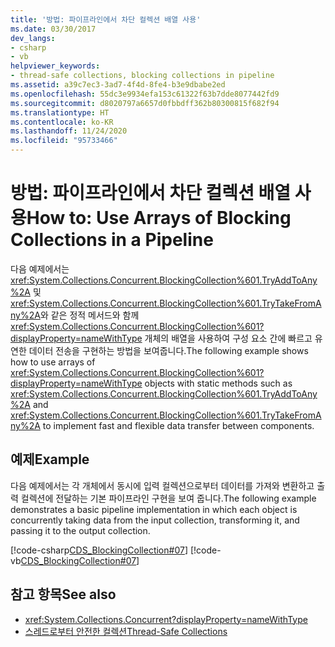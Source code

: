```yaml
---
title: '방법: 파이프라인에서 차단 컬렉션 배열 사용'
ms.date: 03/30/2017
dev_langs:
- csharp
- vb
helpviewer_keywords:
- thread-safe collections, blocking collections in pipeline
ms.assetid: a39c7ec3-3ad7-4f4d-8fe4-b3e9dbabe2ed
ms.openlocfilehash: 55dc3e9934efa153c61322f63b7dde8077442fd9
ms.sourcegitcommit: d8020797a6657d0fbbdff362b80300815f682f94
ms.translationtype: HT
ms.contentlocale: ko-KR
ms.lasthandoff: 11/24/2020
ms.locfileid: "95733466"
---
```

# <a name="how-to-use-arrays-of-blocking-collections-in-a-pipeline"></a><span data-ttu-id="162aa-102">방법: 파이프라인에서 차단 컬렉션 배열 사용</span><span class="sxs-lookup"><span data-stu-id="162aa-102">How to: Use Arrays of Blocking Collections in a Pipeline</span></span>

<span data-ttu-id="162aa-103">다음 예제에서는 <xref:System.Collections.Concurrent.BlockingCollection%601.TryAddToAny%2A> 및 <xref:System.Collections.Concurrent.BlockingCollection%601.TryTakeFromAny%2A>와 같은 정적 메서드와 함께 <xref:System.Collections.Concurrent.BlockingCollection%601?displayProperty=nameWithType> 개체의 배열을 사용하여 구성 요소 간에 빠르고 유연한 데이터 전송을 구현하는 방법을 보여줍니다.</span><span class="sxs-lookup"><span data-stu-id="162aa-103">The following example shows how to use arrays of <xref:System.Collections.Concurrent.BlockingCollection%601?displayProperty=nameWithType> objects with static methods such as <xref:System.Collections.Concurrent.BlockingCollection%601.TryAddToAny%2A> and <xref:System.Collections.Concurrent.BlockingCollection%601.TryTakeFromAny%2A> to implement fast and flexible data transfer between components.</span></span>  
  
## <a name="example"></a><span data-ttu-id="162aa-104">예제</span><span class="sxs-lookup"><span data-stu-id="162aa-104">Example</span></span>  

 <span data-ttu-id="162aa-105">다음 예제에서는 각 개체에서 동시에 입력 컬렉션으로부터 데이터를 가져와 변환하고 출력 컬렉션에 전달하는 기본 파이프라인 구현을 보여 줍니다.</span><span class="sxs-lookup"><span data-stu-id="162aa-105">The following example demonstrates a basic pipeline implementation in which each object is concurrently taking data from the input collection, transforming it, and passing it to the output collection.</span></span>  
  
 [!code-csharp[CDS_BlockingCollection#07](../../../../samples/snippets/csharp/VS_Snippets_Misc/cds_blockingcollection/cs/example07.cs#07)]
 [!code-vb[CDS_BlockingCollection#07](../../../../samples/snippets/visualbasic/VS_Snippets_Misc/cds_blockingcollection/vb/bcpipeline.vb#07)]  
  
## <a name="see-also"></a><span data-ttu-id="162aa-106">참고 항목</span><span class="sxs-lookup"><span data-stu-id="162aa-106">See also</span></span>

- <xref:System.Collections.Concurrent?displayProperty=nameWithType>
- [<span data-ttu-id="162aa-107">스레드로부터 안전한 컬렉션</span><span class="sxs-lookup"><span data-stu-id="162aa-107">Thread-Safe Collections</span></span>](index.md)
